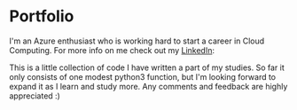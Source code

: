 # Portfolio

I'm an Azure enthusiast who is working hard to start a career in Cloud Computing. For more info on me check out my [LinkedIn](https://www.linkedin.com/in/silas-rosenskjold/):

This is a little collection of code I have written a part of my studies. So far it only consists of one modest python3 function, but I'm looking forward to expand it as I learn and study more. Any comments and feedback are highly appreciated :)
